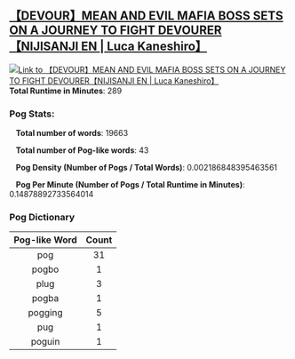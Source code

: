 ## [【DEVOUR】MEAN AND EVIL MAFIA BOSS SETS ON A JOURNEY TO FIGHT DEVOURER【NIJISANJI EN | Luca Kaneshiro】](https://www.youtube.com/watch?v=v-l7frbdrbE)
[![Link to 【DEVOUR】MEAN AND EVIL MAFIA BOSS SETS ON A JOURNEY TO FIGHT DEVOURER【NIJISANJI EN | Luca Kaneshiro】](https://img.youtube.com/vi/v-l7frbdrbE/0.jpg)](https://www.youtube.com/watch?v=v-l7frbdrbE)
**Total Runtime in Minutes**: 289

### **Pog Stats:**

&nbsp;&nbsp;&nbsp;**Total number of words**: 19663

&nbsp;&nbsp;&nbsp;**Total number of Pog-like words**: 43

&nbsp;&nbsp;&nbsp;**Pog Density (Number of Pogs / Total Words)**: 0.002186848395463561

&nbsp;&nbsp;&nbsp;**Pog Per Minute (Number of Pogs / Total Runtime in Minutes)**: 0.14878892733564014

### **Pog Dictionary**
**Pog-like Word** | **Count**
:---: | :---:
pog | 31
pogbo | 1
plug | 3
pogba | 1
pogging | 5
pug | 1
poguin | 1


